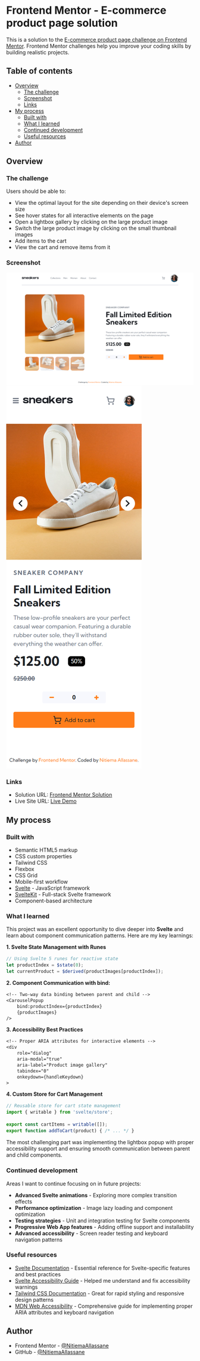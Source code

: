 # Frontend Mentor - E-commerce product page solution

This is a solution to the [E-commerce product page challenge on Frontend Mentor](https://www.frontendmentor.io/challenges/ecommerce-product-page-UPsZ9MJp6). Frontend Mentor challenges help you improve your coding skills by building realistic projects.

## Table of contents

- [Overview](#overview)
  - [The challenge](#the-challenge)
  - [Screenshot](#screenshot)
  - [Links](#links)
- [My process](#my-process)
  - [Built with](#built-with)
  - [What I learned](#what-i-learned)
  - [Continued development](#continued-development)
  - [Useful resources](#useful-resources)
- [Author](#author)

## Overview

### The challenge

Users should be able to:

- View the optimal layout for the site depending on their device's screen size
- See hover states for all interactive elements on the page
- Open a lightbox gallery by clicking on the large product image
- Switch the large product image by clicking on the small thumbnail images
- Add items to the cart
- View the cart and remove items from it

### Screenshot

![Desktop Screenshot](/static/images/sneakers_screenshot.png)
![Mobile Screenshot](/static/images/sneakers_mobile_screenshot.png)

### Links

- Solution URL: [Frontend Mentor Solution](https://www.frontendmentor.io/solutions/e-commerce-product-page-ckMPocmvWw)
- Live Site URL: [Live Demo](https://sneakers-alpha-nine.vercel.app/)

## My process

### Built with

- Semantic HTML5 markup
- CSS custom properties
- Tailwind CSS
- Flexbox
- CSS Grid
- Mobile-first workflow
- [Svelte](https://svelte.dev/) - JavaScript framework
- [SvelteKit](https://kit.svelte.dev/) - Full-stack Svelte framework
- Component-based architecture

### What I learned

This project was an excellent opportunity to dive deeper into **Svelte** and learn about component communication patterns. Here are my key learnings:

**1. Svelte State Management with Runes**
```js
// Using Svelte 5 runes for reactive state
let productIndex = $state(0);
let currentProduct = $derived(productImages[productIndex]);
```

**2. Component Communication with bind:**
```svelte
<!-- Two-way data binding between parent and child -->
<CarouselPopup 
    bind:productIndex={productIndex}
    {productImages}
/>
```

**3. Accessibility Best Practices**
```svelte
<!-- Proper ARIA attributes for interactive elements -->
<div 
    role="dialog"
    aria-modal="true"
    aria-label="Product image gallery"
    tabindex="0"
    onkeydown={handleKeydown}
>
```

**4. Custom Store for Cart Management**
```js
// Reusable store for cart state management
import { writable } from 'svelte/store';

export const cartItems = writable([]);
export function addToCart(product) { /* ... */ }
```

The most challenging part was implementing the lightbox popup with proper accessibility support and ensuring smooth communication between parent and child components.

### Continued development

Areas I want to continue focusing on in future projects:

- **Advanced Svelte animations** - Exploring more complex transition effects
- **Performance optimization** - Image lazy loading and component optimization
- **Testing strategies** - Unit and integration testing for Svelte components
- **Progressive Web App features** - Adding offline support and installability
- **Advanced accessibility** - Screen reader testing and keyboard navigation patterns

### Useful resources

- [Svelte Documentation](https://svelte.dev/docs) - Essential reference for Svelte-specific features and best practices
- [Svelte Accessibility Guide](https://svelte.dev/docs/accessibility-warnings) - Helped me understand and fix accessibility warnings
- [Tailwind CSS Documentation](https://tailwindcss.com/docs) - Great for rapid styling and responsive design patterns
- [MDN Web Accessibility](https://developer.mozilla.org/en-US/docs/Web/Accessibility) - Comprehensive guide for implementing proper ARIA attributes and keyboard navigation

## Author


- Frontend Mentor - [@NitiemaAllassane](https://www.frontendmentor.io/profile/NitiemaAllassane)
- GitHub - [@NitiemaAllassane](https://github.com/NitiemaAllassane)